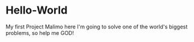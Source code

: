 # Hello-World
My first Project
Malimo here
I'm going to solve one of the world's biggest problems, so help me GOD!
